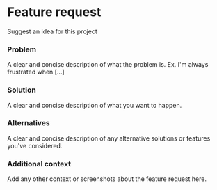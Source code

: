 # Feature request
Suggest an idea for this project

### Problem
A clear and concise description of what the problem is. Ex. I'm always frustrated when [...]

### Solution
A clear and concise description of what you want to happen.

### Alternatives
A clear and concise description of any alternative solutions or features you've considered.

### Additional context
Add any other context or screenshots about the feature request here.
